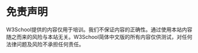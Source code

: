 
# 免责声明

W3School提供的内容仅用于培训。我们不保证内容的正确性。通过使用本站内容随之而来的风险与本站无关。W3School简体中文版的所有内容仅供测试，对任何法律问题及风险不承担任何责任。